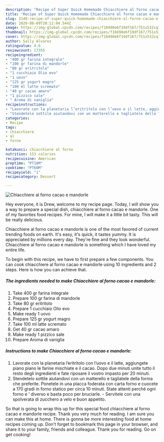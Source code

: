 ```yaml
---
description: "Recipe of Super Quick Homemade Chiacchiere al forno cacao e mandorle"
title: "Recipe of Super Quick Homemade Chiacchiere al forno cacao e mandorle"
slug: 3140-recipe-of-super-quick-homemade-chiacchiere-al-forno-cacao-e-mandorle
date: 2020-08-09T20:12:04.544Z
image: https://img-global.cpcdn.com/recipes/f10498e6f19df167/751x532cq70/chiacchiere-al-forno-cacao-e-mandorle-recipe-main-photo.jpg
thumbnail: https://img-global.cpcdn.com/recipes/f10498e6f19df167/751x532cq70/chiacchiere-al-forno-cacao-e-mandorle-recipe-main-photo.jpg
cover: https://img-global.cpcdn.com/recipes/f10498e6f19df167/751x532cq70/chiacchiere-al-forno-cacao-e-mandorle-recipe-main-photo.jpg
author: Sally Alvarez
ratingvalue: 4.6
reviewcount: 17355
recipeingredient:
- "400 gr farina integrale"
- "100 gr farina di mandorle"
- "80 gr eritritolo"
- "1 cucchiaio Olio evo"
- "1 uovo"
- "125 gr yogurt magro"
- "100 ml latte scremato"
- "40 gr cacao amaro"
- "1 pizzico sale"
- " Aroma di vaniglia"
recipeinstructions:
- "Lavorate con la planetaria l’eritritolo con l’uovo e il latte, aggiungete piano piano le farine mischiate e il cacao. Dopo due minuti unite tutto il resto degli ingredienti e fate riposare il vostro impasto per 20 minuti."
- "Stendetelo sottile aiutandovi con un matterello e tagliatele della forma che preferite. Ponetele in una placca foderata con carta forno e cuocete a 170 gradi in forno statico per circa 10 minuti. State attenti perché ogni forno e ‘ diverso e basta poco per bruciarle.  Servitele con una spolverata di zucchero a velo e buon appetito."
categories:
- Recipe
tags:
- chiacchiere
- al
- forno

katakunci: chiacchiere al forno 
nutrition: 153 calories
recipecuisine: American
preptime: "PT18M"
cooktime: "PT60M"
recipeyield: "1"
recipecategory: Dessert

---
```



![Chiacchiere al forno cacao e mandorle](https://img-global.cpcdn.com/recipes/f10498e6f19df167/751x532cq70/chiacchiere-al-forno-cacao-e-mandorle-recipe-main-photo.jpg)

Hey everyone, it is Drew, welcome to my recipe page. Today, I will show you a way to prepare a special dish, chiacchiere al forno cacao e mandorle. One of my favorites food recipes. For mine, I will make it a little bit tasty. This will be really delicious.



Chiacchiere al forno cacao e mandorle is one of the most favored of current trending foods on earth. It's easy, it's quick, it tastes yummy. It is appreciated by millions every day. They're fine and they look wonderful. Chiacchiere al forno cacao e mandorle is something which I have loved my entire life.


To begin with this recipe, we have to first prepare a few components. You can cook chiacchiere al forno cacao e mandorle using 10 ingredients and 2 steps. Here is how you can achieve that.

<!--inarticleads1-->

##### The ingredients needed to make Chiacchiere al forno cacao e mandorle:

1. Take 400 gr farina integrale
1. Prepare 100 gr farina di mandorle
1. Take 80 gr eritritolo
1. Prepare 1 cucchiaio Olio evo
1. Make ready 1 uovo
1. Prepare 125 gr yogurt magro
1. Take 100 ml latte scremato
1. Get 40 gr cacao amaro
1. Make ready 1 pizzico sale
1. Prepare  Aroma di vaniglia




<!--inarticleads2-->

##### Instructions to make Chiacchiere al forno cacao e mandorle:

1. Lavorate con la planetaria l’eritritolo con l’uovo e il latte, aggiungete piano piano le farine mischiate e il cacao. Dopo due minuti unite tutto il resto degli ingredienti e fate riposare il vostro impasto per 20 minuti.
1. Stendetelo sottile aiutandovi con un matterello e tagliatele della forma che preferite. Ponetele in una placca foderata con carta forno e cuocete a 170 gradi in forno statico per circa 10 minuti. State attenti perché ogni forno e ‘ diverso e basta poco per bruciarle.  - Servitele con una spolverata di zucchero a velo e buon appetito.




So that is going to wrap this up for this special food chiacchiere al forno cacao e mandorle recipe. Thank you very much for reading. I am sure you can make this at home. There is gonna be more interesting food at home recipes coming up. Don't forget to bookmark this page in your browser, and share it to your family, friends and colleague. Thank you for reading. Go on get cooking!
